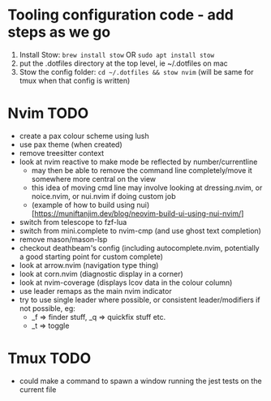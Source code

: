 # Tooling configuration code - add steps as we go

1. Install Stow: `brew install stow` OR `sudo apt install stow`
1. put the .dotfiles directory at the top level, ie ~/.dotfiles on mac
1. Stow the config folder: `cd ~/.dotfiles && stow nvim` (will be same for tmux when that config is written)

# Nvim TODO

- create a pax colour scheme using lush
- use pax theme (when created)
- remove treesitter context
- look at nvim reactive to make mode be reflected by number/currentline
  - may then be able to remove the command line completely/move it somewhere more central on the view
  - this idea of moving cmd line may involve looking at dressing.nvim, or noice.nvim, or nui.nvim if doing custom job
  - (example of how to build using nui)[https://muniftanjim.dev/blog/neovim-build-ui-using-nui-nvim/]
- switch from telescope to fzf-lua
- switch from mini.complete to nvim-cmp (and use ghost text completion)
- remove mason/mason-lsp
- checkout deathbeam's config (including autocomplete.nvim, potentially a good starting point for custom complete)
- look at arrow.nvim (navigation type thing)
- look at corn.nvim (diagnostic display in a corner)
- look at nvim-coverage (displays lcov data in the colour column)
- use leader remaps as the main nvim indicator
- try to use single leader where possible, or consistent leader/modifiers if not possible, eg:
  - \_f => finder stuff, \_q => quickfix stuff etc.
  - \_<something>t => toggle <something>

# Tmux TODO

- could make a command to spawn a window running the jest tests on the current file
